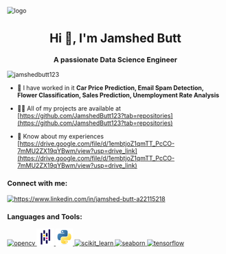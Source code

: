 ![logo](https://github.com/JamshedButt123/Oasis_Infobyte_Internship_Projects-/blob/main/Banner.png)
<h1 align="center">Hi 👋, I'm Jamshed Butt</h1>
<h3 align="center">A passionate Data Science Engineer</h3>

<p align="left"> <img src="https://komarev.com/ghpvc/?username=jamshedbutt123&label=Profile%20views&color=0e75b6&style=flat" alt="jamshedbutt123" /> </p>

- 🔭 I have worked in it **Car Price Prediction, Email Spam Detection, Flower Classification, Sales Prediction, Unemployment Rate Analysis**

- 👨‍💻 All of my projects are available at [https://github.com/JamshedButt123?tab=repositories](https://github.com/JamshedButt123?tab=repositories)

- 📄 Know about my experiences [https://drive.google.com/file/d/1embtjoZ1qmTT_PcCO-7mMU2ZX19qYBwm/view?usp=drive_link](https://drive.google.com/file/d/1embtjoZ1qmTT_PcCO-7mMU2ZX19qYBwm/view?usp=drive_link)

<h3 align="left">Connect with me:</h3>
<p align="left">
<a href="https://linkedin.com/in/https://www.linkedin.com/in/jamshed-butt-a22115218" target="blank"><img align="center" src="https://raw.githubusercontent.com/rahuldkjain/github-profile-readme-generator/master/src/images/icons/Social/linked-in-alt.svg" alt="https://www.linkedin.com/in/jamshed-butt-a22115218" height="30" width="40" /></a>
</p>

<h3 align="left">Languages and Tools:</h3>
<p align="left"> <a href="https://opencv.org/" target="_blank" rel="noreferrer"> <img src="https://www.vectorlogo.zone/logos/opencv/opencv-icon.svg" alt="opencv" width="40" height="40"/> </a> <a href="https://pandas.pydata.org/" target="_blank" rel="noreferrer"> <img src="https://raw.githubusercontent.com/devicons/devicon/2ae2a900d2f041da66e950e4d48052658d850630/icons/pandas/pandas-original.svg" alt="pandas" width="40" height="40"/> </a> <a href="https://www.python.org" target="_blank" rel="noreferrer"> <img src="https://raw.githubusercontent.com/devicons/devicon/master/icons/python/python-original.svg" alt="python" width="40" height="40"/> </a> <a href="https://scikit-learn.org/" target="_blank" rel="noreferrer"> <img src="https://upload.wikimedia.org/wikipedia/commons/0/05/Scikit_learn_logo_small.svg" alt="scikit_learn" width="40" height="40"/> </a> <a href="https://seaborn.pydata.org/" target="_blank" rel="noreferrer"> <img src="https://seaborn.pydata.org/_images/logo-mark-lightbg.svg" alt="seaborn" width="40" height="40"/> </a> <a href="https://www.tensorflow.org" target="_blank" rel="noreferrer"> <img src="https://www.vectorlogo.zone/logos/tensorflow/tensorflow-icon.svg" alt="tensorflow" width="40" height="40"/> </a> </p>
